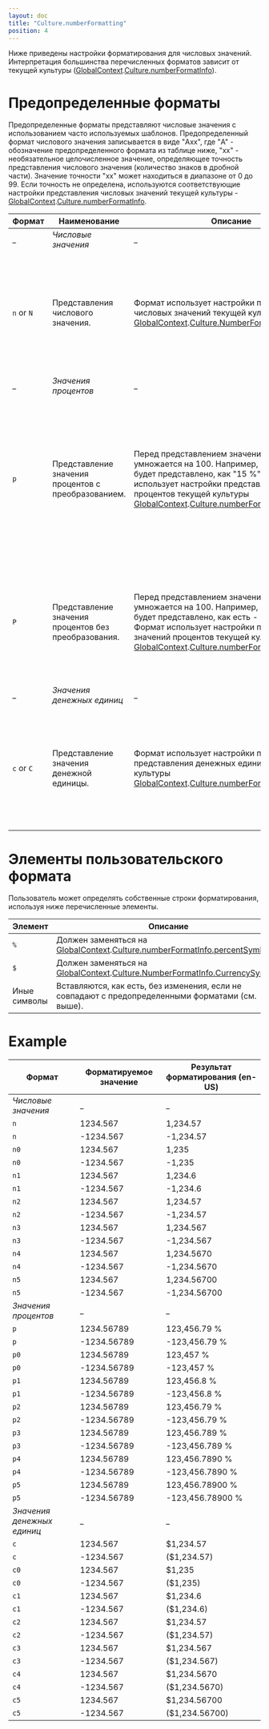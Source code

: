 ```yaml
---
layout: doc
title: "Culture.numberFormatting"
position: 4
---
```


Ниже приведены настройки форматирования для числовых значений.
Интерпретация большинства перечисленных форматов зависит от текущей культуры ([GlobalContext](../../GlobalContext/).[Culture.numberFormatInfo](../Culture.numberFormatInfo/)).

# Предопределенные форматы

Предопределенные форматы представляют числовые значения с использованием часто используемых шаблонов. Предопределенный формат числового значения записывается в виде "Axx", где "A" - обозначение предопределенного формата из таблице ниже, "xx" - необязательное целочисленное значение, определяющее точность представления числового значения (количество знаков в дробной части). Значение точности "xx" может находиться в диапазоне от 0 до 99. Если точность не определена, используются соответствующие настройки представления числовых значений текущей культуры - [GlobalContext](../../GlobalContext/).[Culture.numberFormatInfo](../Culture.numberFormatInfo/).

|Формат|Наименование|Описание|Пример|
|------|------------|--------|------|
|_|_Числовые значения_|_|_|
|`n` or `N`|Представления числового значения.|Формат использует настройки представления числовых значений текущей культуры [GlobalContext](../../GlobalContext/).[Culture.NumberFormatInfo.Number](../Culture.numberFormatInfo/).|ru-RU, "n", 123.4567: "123,46",  ru-RU, "n3", 123.4567: "123,457", en-US, "n", 123.4567: "123.46", en-US, "n3", 123.4567: "123.457"|
|_|_Значения процентов_|_|_|
|`p`|Представление значения процентов с преобразованием.|Перед представлением значение процентов умножается на 100. Например, значение "0.15" будет представлено, как "15 %". Формат использует настройки представления значений процентов текущей культуры [GlobalContext](../../GlobalContext/).[Culture.numberFormatInfo.Percent](../Culture.numberFormatInfo/).|ru-RU, "p", 123.4567: "12 345,67%", ru-RU, "p3", 123.4567: "12 345,670%", en-US, "p", 123.4567: "12,345.67 %", en-US, "p3", 123.4567: "12,345.670 %"|
|`P`|Представление значения процентов без преобразования.|Перед представлением значение процентов не умножается на 100. Например, значение "0.15" будет представлено, как есть - "0.15 %". Формат использует настройки представления значений процентов текущей культуры [GlobalContext](../../GlobalContext/).[Culture.numberFormatInfo.Percent](../Culture.numberFormatInfo/).|ru-RU, "P", 123.4567: "123,46%", ru-RU, "P3", 123.4567: "123,457%", en-US, "P", 123.4567: "123.46 %", en-US, "P3", 123.4567: "123.457 %"|
|_|_Значения денежных единиц_|_|_|
|`c` or `C`|Представление значения денежной единицы.|Формат использует настройки представления представления денежных единиц текущей культуры [GlobalContext](../../GlobalContext/).[Culture.numberFormatInfo.Currency](../Culture.numberFormatInfo/).|ru-RU, "c", 123.4567: "123,46р.", ru-RU, "c3", 123.4567: "123,457р.", en-US, "c", 123.4567: "$123.46", en-US, "c3", 123.4567: "$123.457"|

# Элементы пользовательского формата

Пользователь может определять собственные строки форматирования, используя ниже перечисленные элементы.

|Элемент|Описание|
|-------|--------|
|`%`|Должен заменяться на [GlobalContext](../../GlobalContext/).[Culture.numberFormatInfo.percentSymbol](../Culture.numberFormatInfo/).|
|`$`|Должен заменяться на [GlobalContext](../../GlobalContext/).[Culture.NumberFormatInfo.CurrencySymbol](../Culture.numberFormatInfo/).|
|Иные символы|Вставляются, как есть, без изменения, если не совпадают с предопределенными форматами (см. выше).|

# Example

|Формат|Форматируемое значение|Результат форматирования (en-US)|
|------|----------------------|--------------------------------|
|_Числовые значения_|_|_|
|`n`|1234.567|1,234.57|
|`n`|-1234.567|-1,234.57|
|`n0`|1234.567|1,235|
|`n0`|-1234.567|-1,235|
|`n1`|1234.567|1,234.6|
|`n1`|-1234.567|-1,234.6|
|`n2`|1234.567|1,234.57|
|`n2`|-1234.567|-1,234.57|
|`n3`|1234.567|1,234.567|
|`n3`|-1234.567|-1,234.567|
|`n4`|1234.567|1,234.5670|
|`n4`|-1234.567|-1,234.5670|
|`n5`|1234.567|1,234.56700|
|`n5`|-1234.567|-1,234.56700|
|_Значения процентов_|_|_|
|`p`|1234.56789|123,456.79 %|
|`p`|-1234.56789|-123,456.79 %|
|`p0`|1234.56789|123,457 %|
|`p0`|-1234.56789|-123,457 %|
|`p1`|1234.56789|123,456.8 %|
|`p1`|-1234.56789|-123,456.8 %|
|`p2`|1234.56789|123,456.79 %|
|`p2`|-1234.56789|-123,456.79 %|
|`p3`|1234.56789|123,456.789 %|
|`p3`|-1234.56789|-123,456.789 %|
|`p4`|1234.56789|123,456.7890 %|
|`p4`|-1234.56789|-123,456.7890 %|
|`p5`|1234.56789|123,456.78900 %|
|`p5`|-1234.56789|-123,456.78900 %|
|_Значения денежных единиц_|_|_|
|`c`|1234.567|$1,234.57|
|`c`|-1234.567|($1,234.57)|
|`c0`|1234.567|$1,235|
|`c0`|-1234.567|($1,235)|
|`c1`|1234.567|$1,234.6|
|`c1`|-1234.567|($1,234.6)|
|`c2`|1234.567|$1,234.57|
|`c2`|-1234.567|($1,234.57)|
|`c3`|1234.567|$1,234.567|
|`c3`|-1234.567|($1,234.567)|
|`c4`|1234.567|$1,234.5670|
|`c4`|-1234.567|($1,234.5670)|
|`c5`|1234.567|$1,234.56700|
|`c5`|-1234.567|($1,234.56700)|
